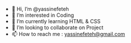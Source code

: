 - 👋 Hi, I’m @yassinefeteh
- 👀 I’m interested in Coding 
- 🌱 I’m currently learning HTML & CSS
- 💞️ I’m looking to collaborate on Project
- 📫 How to reach me : yassinefeteh@gmail.com

<!---
yassinefeteh/yassinefeteh is a ✨ special ✨ repository because its `README.md` (this file) appears on your GitHub profile.
You can click the Preview link to take a look at your changes.
--->

